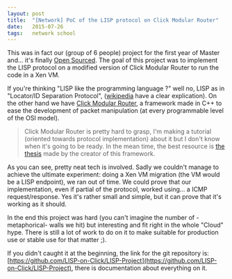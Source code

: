 ```yaml
---
layout: post
title:  "[Network] PoC of the LISP protocol on Click Modular Router"
date:   2015-07-26
tags:	network school
---
```


This was in fact our (group of 6 people) project for the first year of Master and... it's finally [Open Sourced](https://github.com/LISP-on-Click/LISP-Project).
The goal of this project was to implement the LISP protocol on a modified version of Click Modular Router to run the code in a Xen VM.

If you're thinking "LISP like the programming language ?" well no, LISP as in "Locator/ID Separation Protocol", ([wikipedia](https://en.wikipedia.org/wiki/Locator/Identifier_Separation_Protocol) have a clear explication). On the other hand we have [Click Modular Router](https://github.com/kohler/click/), a framework made in C++ to ease the development of packet manipulation (at every programmable level of the OSI model).

> Click Modular Router is pretty hard to grasp, I'm making a tutorial (oriented towards protocol implementation) about it but I don't know when it's going to be ready. In the mean time, the best resource is [the thesis](http://pdos.csail.mit.edu/papers/click:tocs00/paper.pdf) made by the creator of this framework.

As you can see, pretty neat tech is involved. Sadly we couldn't manage to achieve the ultimate experiment: doing a Xen VM migration (the VM would be a LISP endpoint), we ran out of time. We could prove that our implementation, even if partial of the protocol, worked using... a ICMP request/response. Yes it's rather small and simple, but it can prove that it's working as it should.

In the end this project was hard (you can't imagine the number of -metaphorical- walls we hit) but interesting and fit right in the whole "Cloud" hype. There is still a lot of work to do on it to make suitable for production use or stable use for that matter ;).

If you didn't caught it at the beginning, the link for the git repository is: [https://github.com/LISP-on-Click/LISP-Project](https://github.com/LISP-on-Click/LISP-Project), there is documentation about everything on it.
